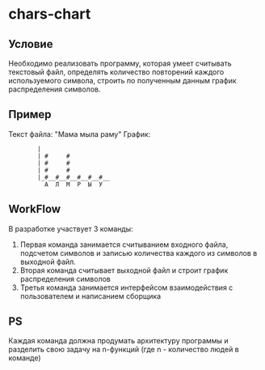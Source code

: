 # chars-chart

## Условие
Необходимо реализовать программу, которая умеет считывать текстовый файл, определять количество повторений каждого 
используемого символа, строить по полученным данным график распределения символов.


## Пример
Текст файла: "Мама мыла раму"
График: 
```
        |
        | #     #
        | #     #
        | #     #
        |_#__#__#__#__#__#__
          А  Л  М  Р  Ы  У
```

## WorkFlow
В разработке участвует 3 команды:
1) Первая команда занимается считыванием входного файла, подсчетом символов и записью количества каждого из символов 
в выходной файл.
2) Вторая команда считывает выходной файл и строит график распределения символов
3) Третья команда занимается интерфейсом взаимодействия с пользователем и написанием сборщика

## PS
Каждая команда должна продумать архитектуру программы и разделить свою задачу на n-функций 
(где n - количество людей в команде)

